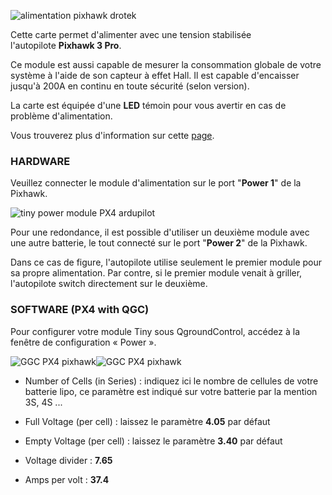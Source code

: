 ![](https://drotek.com/wp-content/uploads/2017/01/module-d-alimentation-53v-capteur-couranttension.jpg "alimentation pixhawk drotek")

Cette carte permet d'alimenter avec une tension stabilisée l'autopilote **Pixhawk 3 Pro**.

Ce module est aussi capable de mesurer la consommation globale de votre système à l'aide de son capteur à effet Hall. Il est capable d'encaisser jusqu'à 200A en continu en toute sécurité \(selon version\).

La carte est équipée d'une **LED** témoin pour vous avertir en cas de problème d'alimentation.

Vous trouverez plus d'information sur cette [page](https://drotek.com/shop/fr/drotek-parts/806-module-d-alimentation-53v-capteur-couranttension.html).

  


### HARDWARE

Veuillez connecter le module d'alimentation sur le port "**Power 1**" de la Pixhawk.

![](https://drotek.com/wp-content/uploads/2017/01/DSC02053-700x393.jpg "tiny power module PX4 ardupilot")

Pour une redondance, il est possible d'utiliser un deuxième module avec une autre batterie, le tout connecté sur le port "**Power 2**" de la Pixhawk.

Dans ce cas de figure, l'autopilote utilise seulement le premier module pour sa propre alimentation. Par contre, si le premier module venait à griller, l'autopilote switch directement sur le deuxième.

  


  


### SOFTWARE \(PX4 with QGC\)

Pour configurer votre module Tiny sous QgroundControl, accédez à la fenêtre de configuration « Power ».

![](https://drotek.com/wp-content/uploads/2017/01/Menu_Power_QGC.png "GGC PX4 pixhawk")![](https://drotek.com/wp-content/uploads/2017/01/Window_Power_QGC-700x592.png "GGC PX4 pixhawk")

* Number of Cells \(in Series\) : indiquez ici le nombre de cellules de votre batterie lipo, ce paramètre est indiqué sur votre batterie par la mention 3S, 4S ...

* Full Voltage \(per cell\) : laissez le paramètre
  **4.05**
  par défaut

* Empty Voltage \(per cell\) : laissez le paramètre
  **3.40**
  par défaut

* Voltage divider :
  **7.65**

* Amps per volt :
  **37.4**

  


